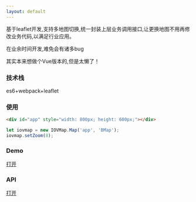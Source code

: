 ```yaml
---
layout: default
---
```


基于leaflet开发,支持多地图切换,统一封装上层业务调用接口,让更换地图不用再修改业务代码,以满足行业应用。

在业余时间开发,难免会有诸多bug

其实本来想做个Vue版本的,但是太懒了！

### 技术栈

es6+webpack+leaflet


### 使用

```html
<div id="app" style="width: 800px; height: 600px;"></div>
```
```js
let iovmap = new IOVMap.Map('app', 'BMap');
iovmap.setZoom(8);
```

### Demo

[打开](demo.html)

### API

[打开](api.md)